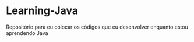 # Learning-Java
Repositório para eu colocar os códigos que eu desenvolver enquanto estou aprendendo Java
